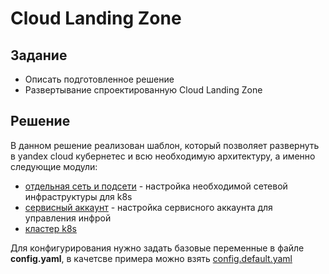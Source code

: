 # Cloud Landing Zone

## Задание

- Описать подготовленное решение
- Развертывание спроектированную Cloud Landing Zone

## Решение

В данном решение реализован шаблон, который позволяет развернуть в yandex cloud кубернетес и всю необходимую архитектуру, 
а именно следующие модули:

- [отдельная сеть и подсети](modules/network) - настройка необходимой сетевой инфраструктуры для k8s
- [сервисный аккаунт](modules/account) - настройка сервисного аккаунта для управления инфрой
- [кластер k8s](modules/cluster)

Для конфигурирования нужно задать базовые переменные в файле **config.yaml**, в качетсве примера можно взять 
[config.default.yaml](config.default.yaml)